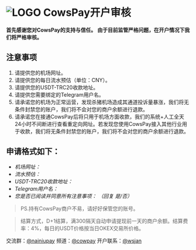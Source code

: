# ![LOGO](fav2.ico "LOGO") CowsPay开户审核

**首先感谢您对CowsPay的支持与信任。**
**由于目前监管严格问题，在开户情况下我们将严格审核。**

## 注意事项

1. 请提供您的机场网址。
2. 请提供您的每日流水预估（单位：CNY）。
3. 请提供您的USDT-TRC20收款地址。
4. 请提供您需要绑定的Telegram用户名。
5. 请承诺您的机场为正常运营，发现杀猪机场造成其通道投诉量暴涨，我们将无条件封禁您的账户，我们将不会对您的商户余额进行退款。
6. 请承诺您在接通CowsPay后将只用于机场方面收款，我们的系统+人工全天24小时不间断进行查看重定向网址。若发现您使用CowsPay接入其他行业用于收款，我们将无条件封禁您的账户，我们将不会对您的商户余额进行退款。

## 申请格式如下：
- *机场网址：*
- *流水预估：*
- *USDT-TRC20收款地址：*
- *Telegram用户名：*
- *您是否已阅读并同意所有注意事项：      （回复 是/否）*


> PS.持有CowsPay商户不易，请好好保管您的账号。

> 结算方式，D+1结算，满300隔天自动申请提现前一天的商户余额。结算费率：4%，每日的USDT价格按当日OKEX交易所价格。

交流群：[@nainiupay](https://t.me/nainiupay "@nainiupay")
频道：[@cowpay](https://t.me/cowpay "@cowpay")
开户联系：[@wsjan](https://t.me/wsjan "@wsjan")

